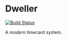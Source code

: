 # Dweller

[![Build Status](https://travis-ci.org/lezed1/dwELLer.svg?branch=master)](https://travis-ci.org/lezed1/dwELLer)
<!-- [![Greenkeeper badge](https://badges.greenkeeper.io/iRath96/electron-react-typescript-boilerplate.svg)](https://greenkeeper.io/) -->

A _modern_ timecard system.